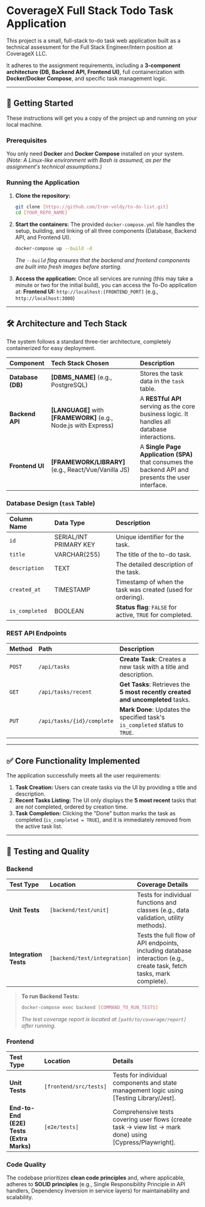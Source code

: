 # CoverageX Full Stack Todo Task Application

This project is a small, full-stack to-do task web application built as a technical assessment for the Full Stack Engineer/Intern position at CoverageX LLC.

It adheres to the assignment requirements, including a **3-component architecture (DB, Backend API, Frontend UI)**, full containerization with **Docker/Docker Compose**, and specific task management logic.

---

## 🚀 Getting Started

These instructions will get you a copy of the project up and running on your local machine.

### Prerequisites

You only need **Docker** and **Docker Compose** installed on your system.
*(Note: A Linux-like environment with Bash is assumed, as per the assignment's technical assumptions.)*

### Running the Application

1.  **Clone the repository:**
    ```bash
    git clone [https://github.com/Iron-voldy/to-do-list.git]
    cd [YOUR_REPO_NAME]
    ```

2.  **Start the containers:**
    The provided `docker-compose.yml` file handles the setup, building, and linking of all three components (Database, Backend API, and Frontend UI).

    ```bash
    docker-compose up --build -d
    ```
    *The `--build` flag ensures that the backend and frontend components are built into fresh images before starting.*

3.  **Access the application:**
    Once all services are running (this may take a minute or two for the initial build), you can access the To-Do application at:
    **Frontend UI:** `http://localhost:[FRONTEND_PORT]` (e.g., `http://localhost:3000`)

---

## 🛠️ Architecture and Tech Stack

The system follows a standard three-tier architecture, completely containerized for easy deployment.

| Component | Tech Stack Chosen | Description |
| :--- | :--- | :--- |
| **Database (DB)** | **[DBMS_NAME]** (e.g., PostgreSQL) | Stores the task data in the `task` table. |
| **Backend API** | **[LANGUAGE]** with **[FRAMEWORK]** (e.g., Node.js with Express) | A **RESTful API** serving as the core business logic. It handles all database interactions. |
| **Frontend UI** | **[FRAMEWORK/LIBRARY]** (e.g., React/Vue/Vanilla JS) | A **Single Page Application (SPA)** that consumes the backend API and presents the user interface. |

### Database Design (`task` Table)

| Column Name | Data Type | Description |
| :--- | :--- | :--- |
| `id` | SERIAL/INT PRIMARY KEY | Unique identifier for the task. |
| `title` | VARCHAR(255) | The title of the to-do task. |
| `description` | TEXT | The detailed description of the task. |
| `created_at` | TIMESTAMP | Timestamp of when the task was created (used for ordering). |
| `is_completed` | BOOLEAN | **Status flag**: `FALSE` for active, `TRUE` for completed. |

### REST API Endpoints

| Method | Path | Description |
| :--- | :--- | :--- |
| `POST` | `/api/tasks` | **Create Task**: Creates a new task with a title and description. |
| `GET` | `/api/tasks/recent` | **Get Tasks**: Retrieves the **5 most recently created and uncompleted** tasks. |
| `PUT` | `/api/tasks/{id}/complete` | **Mark Done**: Updates the specified task's `is_completed` status to `TRUE`. |

---

## ✅ Core Functionality Implemented

The application successfully meets all the user requirements:

1.  **Task Creation:** Users can create tasks via the UI by providing a title and description.
2.  **Recent Tasks Listing:** The UI only displays the **5 most recent** tasks that are *not* completed, ordered by creation time.
3.  **Task Completion:** Clicking the "Done" button marks the task as completed (`is_completed = TRUE`), and it is immediately removed from the active task list.

---

## 🧪 Testing and Quality

### Backend

| Test Type | Location | Coverage Details |
| :--- | :--- | :--- |
| **Unit Tests** | `[backend/test/unit]` | Tests for individual functions and classes (e.g., data validation, utility methods). |
| **Integration Tests** | `[backend/test/integration]` | Tests the full flow of API endpoints, including database interaction (e.g., create task, fetch tasks, mark complete). |

> **To run Backend Tests:**
> ```bash
> docker-compose exec backend [COMMAND_TO_RUN_TESTS]
> ```
> *The test coverage report is located at `[path/to/coverage/report]` after running.*

### Frontend

| Test Type | Location | Details |
| :--- | :--- | :--- |
| **Unit Tests** | `[frontend/src/tests]` | Tests for individual components and state management logic using [Testing Library/Jest]. |
| **End-to-End (E2E) Tests (Extra Marks)** | `[e2e/tests]` | Comprehensive tests covering user flows (create task -> view list -> mark done) using [Cypress/Playwright]. |

### Code Quality

The codebase prioritizes **clean code principles** and, where applicable, adheres to **SOLID principles** (e.g., Single Responsibility Principle in API handlers, Dependency Inversion in service layers) for maintainability and scalability.